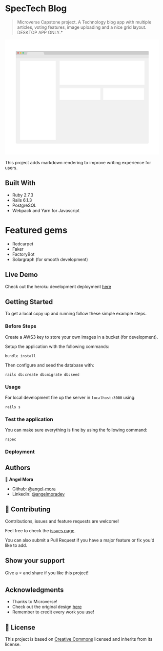 # SpecTech Blog

> Microverse Capstone project. A Technology blog app with multiple articles, voting features, image uploading and a nice grid layout. DESKTOP APP ONLY.*

![screenshot](./screenshot.png)

This project adds markdown rendering to improve writing experience for users.

## Built With

- Ruby 2.7.3
- Rails 6.1.3
- PostgreSQL
- Webpack and Yarn for Javascript

# Featured gems

- Redcarpet
- Faker
- FactoryBot
- Solargraph (for smooth development)

## Live Demo

Check out the heroku development deployment [here](https://spectech-blog.herokuapp.com)


## Getting Started

To get a local copy up and running follow these simple example steps.

### Before Steps

Create a AWS3 key to store your own images in a bucket (for development).

Setup the application with the following commands:

```
bundle install
```

Then configure and seed the database with:

```
rails db:create db:migrate db:seed
```


### Usage

For local development fire up the server in `localhost:3000` using:
```
rails s
```

### Test the application

You can make sure everything is fine by using the following command:
```
rspec
```

### Deployment



## Authors

👤 **Angel Mora**

- Github: [@angel-mora](https://github.com/angel-mora)
- Linkedin: [@angelmoradev](https://linkedin.com/angelmoradev)

## 🤝 Contributing

Contributions, issues and feature requests are welcome!

Feel free to check the [issues page](issues/).

You can also submit a Pull Request if you have a major feature or fix you'd like to add.

## Show your support

Give a ⭐️ and share if you like this project!

## Acknowledgments

- Thanks to Microverse!
- Check out the original design [here](https://www.behance.net/gallery/14554909/liFEsTlye-Mobile-version)
- Remember to credit every work you use!

## 📝 License

This project is based on [Creative Commons](https://creativecommons.org/licenses/by/2.0/) licensed and inherits from its license.

